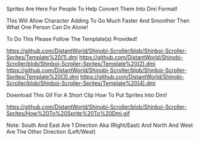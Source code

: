 Sprites Are Here For People To Help Convert Them Into Dmi Format!

This Will Allow Character Adding To Go Much Faster And Smoother Then What One Person Can Do Alone!

To Do This Please Follow The Template(s) Provided!

https://github.com/DistantWorld/Shinobi-Scroller/blob/Shinboi-Scroller-Sprites/Template%20(1).dmi 
https://github.com/DistantWorld/Shinobi-Scroller/blob/Shinboi-Scroller-Sprites/Template%20(2).dmi 
https://github.com/DistantWorld/Shinobi-Scroller/blob/Shinboi-Scroller-Sprites/Template%20(3).dmi
https://github.com/DistantWorld/Shinobi-Scroller/blob/Shinboi-Scroller-Sprites/Template%20(4).dmi

Download This Gif For A Short Clip How To Put Sprites Into Dmi!

https://github.com/DistantWorld/Shinobi-Scroller/blob/Shinboi-Scroller-Sprites/How%20To%20Sprite%20To%20Dmi.gif

Note: South And East Are 1 Direction Aka (Right/East)  And North And West Are The Other Direction (Left/West)
